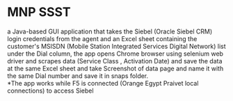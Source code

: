 # MNP SSST
a Java-based GUI application that takes the Siebel (Oracle Siebel CRM) login credentials from the agent and an Excel sheet containing the customer's MSISDN (Mobile Station Integrated Services Digital Network) list under the Dial column, the app opens Chrome browser using selenium web driver and scrapes data (Service Class , Activation Date) and save the data at the same Excel sheet and take Screenshot of data page and name it with the same Dial number and save it in snaps folder.  
*The app works while F5 is connected (Orange Egypt Praivet local connections) to access Siebel
